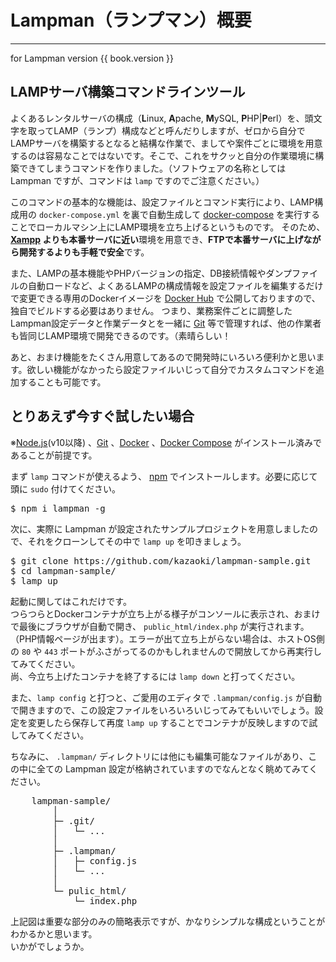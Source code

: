 
# Lampman（ランプマン）概要
----------------------------------------------------------------------

<div class="text-right">for Lampman version {{ book.version }}</div>

## LAMPサーバ構築コマンドラインツール
よくあるレンタルサーバの構成（**L**inux, **A**pache, **M**ySQL, **P**HP|**P**erl）を、頭文字を取ってLAMP（ランプ）構成などと呼んだりしますが、ゼロから自分でLAMPサーバを構築するとなると結構な作業で、ましてや案件ごとに環境を用意するのは容易なことではないです。そこで、これをサクッと自分の作業環境に構築できてしまうコマンドを作りました。（ソフトウェアの名称としては Lampman ですが、コマンドは `lamp` ですのでご注意ください。）

このコマンドの基本的な機能は、設定ファイルとコマンド実行により、LAMP構成用の `docker-compose.yml` を裏で自動生成して [docker-compose](https://docs.docker.com/compose/) を実行することでローカルマシン上にLAMP環境を立ち上げるというものです。
そのため、**[Xampp](https://www.apachefriends.org/jp/index.html) よりも本番サーバに近い**環境を用意でき、**FTPで本番サーバに上げながら開発するよりも手軽で安全**です。

また、LAMPの基本機能やPHPバージョンの指定、DB接続情報やダンプファイルの自動ロードなど、よくあるLAMPの構成情報を設定ファイルを編集するだけで変更できる専用のDockerイメージを [Docker Hub](https://hub.docker.com/) で公開しておりますので、独自でビルドする必要はありません。
つまり、業務案件ごとに調整したLampman設定データと作業データとを一緒に [Git](https://git-scm.com/) 等で管理すれば、他の作業者も皆同じLAMP環境で開発できるのです。（素晴らしい！

あと、おまけ機能をたくさん用意してあるので開発時にいろいろ便利かと思います。欲しい機能がなかったら設定ファイルいじって自分でカスタムコマンドを追加することも可能です。

## とりあえず今すぐ試したい場合
※[Node.js](https://nodejs.org/en/)(v10以降) 、[Git](https://git-scm.com/) 、[Docker](https://www.docker.com/) 、[Docker Compose](https://docs.docker.com/compose/install/) がインストール済みであることが前提です。

まず `lamp` コマンドが使えるよう、 [npm](https://www.npmjs.com/) でインストールします。必要に応じて頭に `sudo` 付けてください。
<pre class="cmd">
$ npm i lampman -g
</pre>

次に、実際に Lampman が設定されたサンプルプロジェクトを用意しましたので、それをクローンしてその中で `lamp up` を叩きましょう。
<pre class="cmd">
$ git clone https://github.com/kazaoki/lampman-sample.git
$ cd lampman-sample/
$ lamp up
</pre>

起動に関してはこれだけです。  
つらつらとDockerコンテナが立ち上がる様子がコンソールに表示され、おまけで最後にブラウザが自動で開き、 `public_html/index.php` が実行されます。（PHP情報ページが出ます）。エラーが出て立ち上がらない場合は、ホストOS側の `80` や `443` ポートがふさがってるのかもしれませんので開放してから再実行してみてください。  
尚、今立ち上げたコンテナを終了するには `lamp down` と打ってください。

また、`lamp config` と打つと、ご愛用のエディタで `.lampman/config.js` が自動で開きますので、この設定ファイルをいろいろいじってみてもいいでしょう。設定を変更したら保存して再度 `lamp up` することでコンテナが反映しますので試してみてください。

ちなみに、 `.lampman/` ディレクトリには他にも編集可能なファイルがあり、この中に全ての Lampman 設定が格納されていますのでなんとなく眺めてみてください。

<pre class="cmd">
    lampman-sample/
        │
        ├─ .git/
        │   └─ ...
        │
        ├─ .lampman/
        │   ├─ config.js
        │   └─ ...
        │
        └─ pulic_html/
            └─ index.php
</pre>

上記図は重要な部分のみの簡略表示ですが、かなりシンプルな構成ということがわかるかと思います。  
いかがでしょうか。
